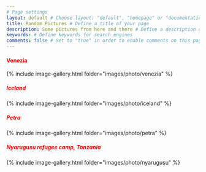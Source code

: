 ```yaml
---
# Page settings
layout: default # Choose layout: "default", "homepage" or "documentation-archive"
title: Random Pictures # Define a title of your page
description: Some pictures from here and there # Define a description of your page
keywords: # Define keywords for search engines
comments: false # Set to "true" in order to enable comments on this page. Make sure you properly setup "disqus_forum_shortname" variable in "_config.yml"
---
```


#### <span style="color:red">Venezia</span>

{% include image-gallery.html folder="images/photo/venezia" %}<br />

##### <span style="color:red">Iceland</span>

{% include image-gallery.html folder="images/photo/iceland" %}<br />

##### <span style="color:red">Petra</span>

{% include image-gallery.html folder="images/photo/petra" %}<br />

##### <span style="color:red">Nyarugusu refugee camp, Tanzania</span>

{% include image-gallery.html folder="images/photo/nyarugusu" %}